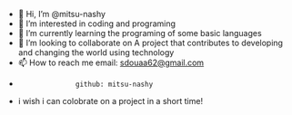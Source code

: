 - 👋 Hi, I’m @mitsu-nashy
- 👀 I’m interested in coding and programing
- 🌱 I’m currently learning the programing of some basic languages
- 💞️ I’m looking to collaborate on A project that contributes to developing and changing the world using technology
- 📫 How to reach me email: sdouaa62@gmail.com
-                   github: mitsu-nashy
- i wish i can colobrate on a project in a short time!
